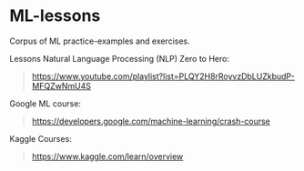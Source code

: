 # ML-lessons
Corpus of ML practice-examples and exercises. 

Lessons 
   Natural Language Processing (NLP) Zero to Hero:
> https://www.youtube.com/playlist?list=PLQY2H8rRoyvzDbLUZkbudP-MFQZwNmU4S

Google ML course:
> https://developers.google.com/machine-learning/crash-course
   
Kaggle Courses:
> https://www.kaggle.com/learn/overview
